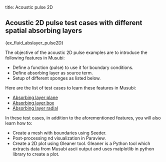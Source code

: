 title: Acoustic pulse 2D

## Acoustic 2D pulse test cases with different spatial absorbing layers ##
{ex_fluid_abslayer_pulse2D}

The objective of the acoustic 2D pulse examples are to introduce the following
features in Musubi:

* Define a function (pulse) to use it for boundary conditions.
* Define absorbing layer as source term.
* Setup of different sponges as listed below.

Here are the list of test cases to learn these features in Musubi:

* [Absorbing layer plane](absLayerPlane/index.html)
* [Absorbing layer box](absLayerBox/index.html)
* [Absorbing layer radial](absLayerRadial/index.html)

In these test cases, in addition to the aforementioned features, you will also
learn how to:

* Create a mesh with boundaries using Seeder.
* Post-processing nd visualization in Paraview.
* Create a 2D plot using Gleaner tool. Gleaner is a Python tool which
extracts data from Musubi ascii output and uses matplotlib in python library
to create a plot.
